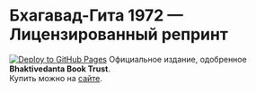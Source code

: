 # Бхагавад-Гита 1972 — Лицензированный репринт  
[![Deploy to GitHub Pages](https://github.com/egorKara/bhagavad-gita-reprint/actions/workflows/deploy-gh-pages.yml/badge.svg)](https://github.com/egorKara/bhagavad-gita-reprint/actions/workflows/deploy-gh-pages.yml)
Официальное издание, одобренное **Bhaktivedanta Book Trust**.  
Купить можно на [сайте](https://egorkara.github.io/bhagavad-gita-reprint/).
